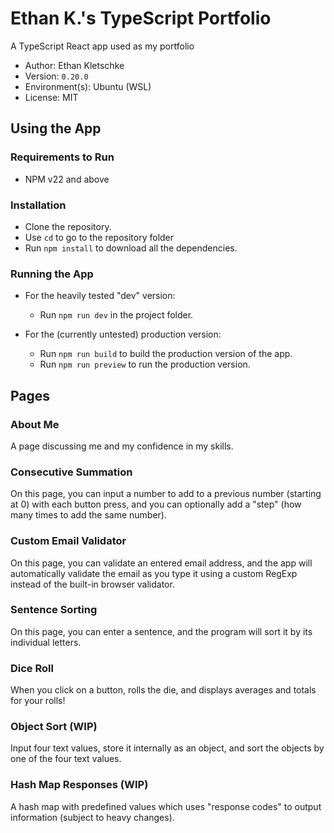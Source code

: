 # Ethan K.'s TypeScript Portfolio

A TypeScript React app used as my portfolio

- Author: Ethan Kletschke
- Version: `0.20.0` <!-- New version number = commit number -->
- Environment(s): Ubuntu (WSL)
- License: MIT

## Using the App

### Requirements to Run

- NPM v22 and above

### Installation

- Clone the repository.
- Use `cd` to go to the repository folder
- Run `npm install` to download all the dependencies.

### Running the App

- For the heavily tested "dev" version:
  - Run `npm run dev` in the project folder.

- For the (currently untested) production version:
  - Run `npm run build` to build the production version of the app.
  - Run `npm run preview` to run the production version.

## Pages

### About Me

A page discussing me and my confidence in my skills.

### Consecutive Summation

On this page, you can input a number to add to a previous number (starting at 0)
with each button press, and you can optionally add a "step" (how many times
to add the same number).

### Custom Email Validator

On this page, you can validate an entered email address, and the app will automatically
validate the email as you type it using a custom RegExp instead of the built-in browser
validator.

### Sentence Sorting

On this page, you can enter a sentence, and the program will sort it by its individual letters.

### Dice Roll

When you click on a button, rolls the die, and displays averages and totals for your
rolls!

### Object Sort (WIP)

Input four text values, store it internally as an object, and sort the objects
by one of the four text values.

### Hash Map Responses (WIP)

A hash map with predefined values which uses "response codes" to
output information (subject to heavy changes).
